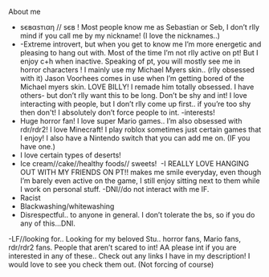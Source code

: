 

About me
* ѕєвαѕтιαη // ѕєв ! Most people know me as Sebastian or Seb, I don’t rlly mind if you call me by my nickname! (I love the nicknames..)
* -Extreme introvert, but when you get to know me I’m more energetic and pleasing to hang out with. Most of the time I’m not rlly active on pt! But I enjoy c+h when inactive.
Speaking of pt, you will mostly see me in horror characters ! I mainly use my Michael Myers skin.. (rlly obsessed with it) Jason Voorhees comes in use when I’m getting bored of the Michael myers skin. LOVE BILLY! I remade him totally obsessed. I have others- but don’t rlly want this to be long.
Don’t be shy and int! I love interacting with people, but I don’t rlly come up first.. if you’re too shy then don't! I absolutely don’t force people to int.
-interests!
* Huge horror fan! I love super Mario games.. I’m also obsessed with rdr/rdr2! I love Minecraft! I play roblox sometimes just certain games that I enjoy! I also have a Nintendo switch that you can add me on. (IF you have one.)
* I love certain types of deserts! 
* Ice cream//cake//healthy foods// sweets!  -I REALLY LOVE HANGING OUT WITH MY FRIENDS ON PT!! makes me smile everyday, even though I’m barely even active on the game, I still enjoy sitting next to them while I work on personal stuff. -DNI//do not interact with me IF.
* Racist
* Blackwashing/whitewashing 
* Disrespectful.. to anyone in general. I don’t tolerate the bs, so if you do any of this…DNI. 

-LF//looking for..
Looking for my beloved Stu.. horror fans, Mario fans, rdr/rdr2 fans. People that aren’t scared to int! AA please int if you are interested in any of these.. 
Check out any links I have in my description! I would love to see you check them out. (Not forcing of course)
